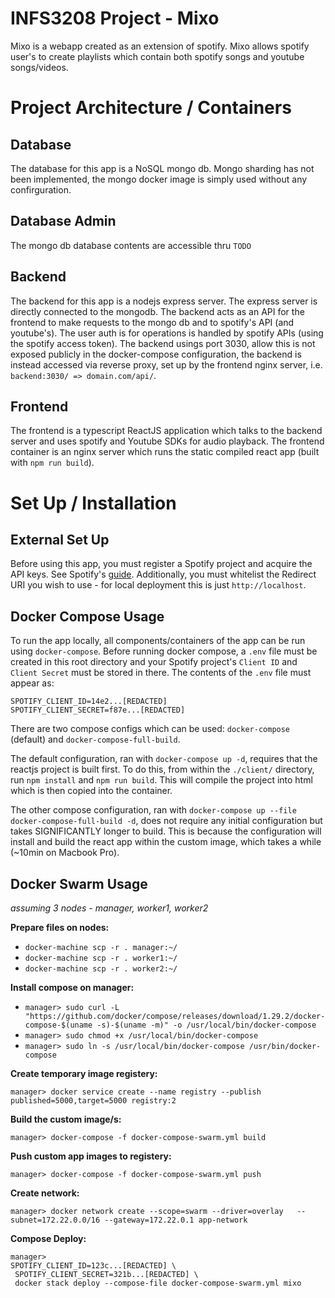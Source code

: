 # INFS3208 Project - Mixo
Mixo is a webapp created as an extension of spotify. Mixo allows spotify user's to create playlists which contain both spotify songs and youtube songs/videos.

# Project Architecture / Containers
## Database
The database for this app is a NoSQL mongo db. Mongo sharding has not been implemented, the mongo docker image is simply used without any confirguration.

## Database Admin
The mongo db database contents are accessible thru `TODO`

## Backend
The backend for this app is a nodejs express server. The express server is directly connected to the mongodb. The backend acts as an API for the frontend to make requests to the mongo db and to spotify's API (and youtube's). The user auth is for operations is handled by spotify APIs (using the spotify access token). The backend usings port 3030, allow this is not exposed publicly in the docker-compose configuration, the backend is instead accessed via reverse proxy, set up by the frontend nginx server, i.e. `backend:3030/ => domain.com/api/`.

## Frontend
The frontend is a typescript ReactJS application which talks to the backend server and uses spotify and Youtube SDKs for audio playback. The frontend container is an nginx server which runs the static compiled react app (built with `npm run build`).

# Set Up / Installation
## External Set Up
Before using this app, you must register a Spotify project and acquire the API keys. See Spotify's [guide](https://developer.spotify.com/documentation/general/guides/app-settings/#register-your-app). Additionally, you must whitelist the Redirect URI you wish to use - for local deployment this is just `http://localhost`.

## Docker Compose Usage

To run the app locally, all components/containers of the app can be run using `docker-compose`. Before running docker compose, a `.env` file must be created in this root directory and your Spotify project's `Client ID` and `Client Secret` must be stored in there. The contents of the `.env` file must appear as:
```
SPOTIFY_CLIENT_ID=14e2...[REDACTED]
SPOTIFY_CLIENT_SECRET=f87e...[REDACTED]
```

There are two compose configs which can be used: `docker-compose` (default) and `docker-compose-full-build`. 

The default configuration, ran with `docker-compose up -d`, requires that the reactjs project is built first. To do this, from within the `./client/` directory, run `npm install` and `npm run build`. This will compile the project into html which is then copied into the container.

The other compose configuration, ran with `docker-compose up --file docker-compose-full-build -d`, does not require any initial configuration but takes SIGNIFICANTLY longer to build. This is because the configuration will install and build the react app within the custom image, which takes a while (~10min on Macbook Pro).

## Docker Swarm Usage
*assuming 3 nodes - manager, worker1, worker2*

**Prepare files on nodes:**
* `docker-machine scp -r . manager:~/`
* `docker-machine scp -r . worker1:~/`
* `docker-machine scp -r . worker2:~/`


**Install compose on manager:**
* `manager> sudo curl -L "https://github.com/docker/compose/releases/download/1.29.2/docker-compose-$(uname -s)-$(uname -m)" -o /usr/local/bin/docker-compose`
* `manager> sudo chmod +x /usr/local/bin/docker-compose`
* `manager> sudo ln -s /usr/local/bin/docker-compose /usr/bin/docker-compose`

**Create temporary image registery:**

`manager> docker service create --name registry --publish published=5000,target=5000 registry:2`

**Build the custom image/s:**

`manager> docker-compose -f docker-compose-swarm.yml build`

**Push custom app images to registery:**

`manager> docker-compose -f docker-compose-swarm.yml push`

**Create network:**

`manager> docker network create --scope=swarm --driver=overlay   --subnet=172.22.0.0/16 --gateway=172.22.0.1 app-network`

**Compose Deploy:**
```
manager> 
SPOTIFY_CLIENT_ID=123c...[REDACTED] \
 SPOTIFY_CLIENT_SECRET=321b...[REDACTED] \
 docker stack deploy --compose-file docker-compose-swarm.yml mixo
```
